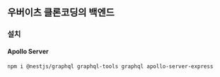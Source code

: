 ## 우버이츠 클론코딩의 백엔드

### 설치

#### Apollo Server

```bash
npm i @nestjs/graphql graphql-tools graphql apollo-server-express
```
